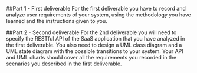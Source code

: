 ##Part 1 - First deliverable
For the first deliverable you have to record and analyze user requirements of your system, using the methodology you have learned and the
instructions given to you.

##Part 2 - Second deliverable
For the 2nd deliverable you will need to specify the RESTful API of the SaaS application that you have analyzed in the first deliverable. You also need to design a UML class diagram and a UML state diagram with the possible transitions to your system. Your API and UML charts should cover all the requirements you recorded in the scenarios you described in the first deliverable.

